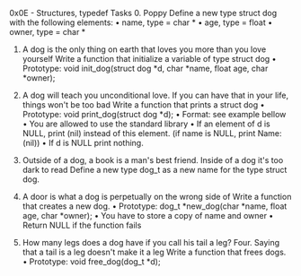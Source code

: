 0x0E - Structures, typedef
Tasks
0. Poppy 
Define a new type struct dog with the following elements:
•	name, type = char *
•	age, type = float
•	owner, type = char *
1. A dog is the only thing on earth that loves you more than you love yourself 
Write a function that initialize a variable of type struct dog
•	Prototype: void init_dog(struct dog *d, char *name, float age, char *owner);
2. A dog will teach you unconditional love. If you can have that in your life, things won't be too bad 
Write a function that prints a struct dog
•	Prototype: void print_dog(struct dog *d);
•	Format: see example bellow
•	You are allowed to use the standard library
•	If an element of d is NULL, print (nil) instead of this element. (if name is NULL, print Name: (nil))
•	If d is NULL print nothing.
3. Outside of a dog, a book is a man's best friend. Inside of a dog it's too dark to read 
Define a new type dog_t as a new name for the type struct dog.

4. A door is what a dog is perpetually on the wrong side of 
Write a function that creates a new dog.
•	Prototype: dog_t *new_dog(char *name, float age, char *owner);
•	You have to store a copy of name and owner
•	Return NULL if the function fails
5. How many legs does a dog have if you call his tail a leg? Four. Saying that a tail is a leg doesn't make it a leg 
Write a function that frees dogs.
•	Prototype: void free_dog(dog_t *d);

